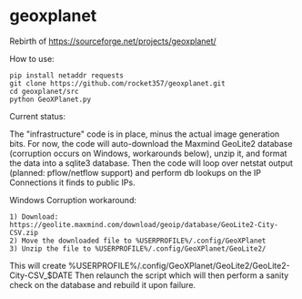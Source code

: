 # geoxplanet
Rebirth of https://sourceforge.net/projects/geoxplanet/

How to use:

    pip install netaddr requests
    git clone https://github.com/rocket357/geoxplanet.git
    cd geoxplanet/src
    python GeoXPlanet.py

Current status:

The "infrastructure" code is in place, minus the actual image generation bits.  For now, the code will auto-download
the Maxmind GeoLite2 database (corruption occurs on Windows, workarounds below), unzip it, and format the data into
a sqlite3 database.  Then the code will loop over netstat output (planned: pflow/netflow support) and perform db lookups
on the IP Connections it finds to public IPs.

Windows Corruption workaround:

    1) Download:  https://geolite.maxmind.com/download/geoip/database/GeoLite2-City-CSV.zip
    2) Move the downloaded file to %USERPROFILE%/.config/GeoXPlanet
    3) Unzip the file to %USERPROFILE%/.config/GeoXPlanet/GeoLite2/
    
This will create %USERPROFILE%/.config/GeoXPlanet/GeoLite2/GeoLite2-City-CSV_$DATE
Then relaunch the script which will then perform a sanity check on the database and rebuild it upon failure.
